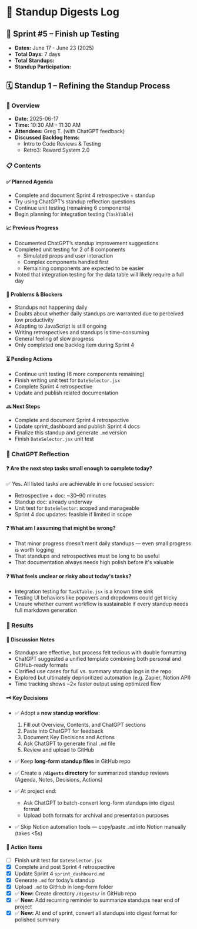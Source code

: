 # 🧭 Standup Digests Log

## 📅 Sprint #5 – Finish up Testing
* **Dates:** June 17 - June 23 (2025)
* **Total Days:** 7 days
* **Total Standups:** 
* **Standup Participation:** 

## 🗓️ Standup 1 – Refining the Standup Process

### 🧾 Overview
* **Date:** 2025-06-17
* **Time:** 10:30 AM - 11:30 AM
* **Attendees:** Greg T. (with ChatGPT feedback)
* **Discussed Backlog Items:**  
  - Intro to Code Reviews & Testing
  - Retro3: Reward System 2.0

### 📋 Contents

#### ✅ Planned Agenda
- Complete and document Sprint 4 retrospective + standup
- Try using ChatGPT’s standup reflection questions
- Continue unit testing (remaining 6 components)
- Begin planning for integration testing (`TaskTable`)

#### 📈 Previous Progress
- Documented ChatGPT’s standup improvement suggestions
- Completed unit testing for 2 of 8 components
  - Simulated props and user interaction
  - Complex components handled first
  - Remaining components are expected to be easier
- Noted that integration testing for the data table will likely require a full day

#### 🧱 Problems & Blockers
- Standups not happening daily
- Doubts about whether daily standups are warranted due to perceived low productivity
- Adapting to JavaScript is still ongoing
- Writing retrospectives and standups is time-consuming
- General feeling of slow progress
- Only completed one backlog item during Sprint 4

#### ⏳ Pending Actions
- Continue unit testing (6 more components remaining)
- Finish writing unit test for `DateSelector.jsx`
- Complete Sprint 4 retrospective
- Update and publish related documentation

#### 🔜 Next Steps
- Complete and document Sprint 4 retrospective
- Update sprint_dashboard and publish Sprint 4 docs
- Finalize this standup and generate `.md` version
- Finish `DateSelector.jsx` unit test

### 🤖 ChatGPT Reflection

#### ❓ Are the next step tasks small enough to complete today?
✅ Yes. All listed tasks are achievable in one focused session:
- Retrospective + doc: ~30–90 minutes
- Standup doc: already underway
- Unit test for `DateSelector`: scoped and manageable
- Sprint 4 doc updates: feasible if limited in scope

#### ❓ What am I assuming that might be wrong?
- That minor progress doesn’t merit daily standups — even small progress is worth logging
- That standups and retrospectives must be long to be useful
- That documentation always needs high polish before it's valuable

#### ❓ What feels unclear or risky about today's tasks?
- Integration testing for `TaskTable.jsx` is a known time sink
- Testing UI behaviors like popovers and dropdowns could get tricky
- Unsure whether current workflow is sustainable if every standup needs full markdown generation

### 🧾 Results

#### 🧠 Discussion Notes
- Standups are effective, but process felt tedious with double formatting
- ChatGPT suggested a unified template combining both personal and GitHub-ready formats
- Clarified use cases for full vs. summary standup logs in the repo
- Explored but ultimately deprioritized automation (e.g. Zapier, Notion API)
- Time tracking shows ~2× faster output using optimized flow

#### 🗝️ Key Decisions
- ✅ Adopt a **new standup workflow**:
  1. Fill out Overview, Contents, and ChatGPT sections
  2. Paste into ChatGPT for feedback
  3. Document Key Decisions and Actions
  4. Ask ChatGPT to generate final `.md` file
  5. Review and upload to GitHub

- ✅ Keep **long-form standup files** in GitHub repo

- ✅ Create a **`/digests` directory** for summarized standup reviews (Agenda, Notes, Decisions, Actions)

- ✅ At project end:
  - Ask ChatGPT to batch-convert long-form standups into digest format
  - Upload both formats for archival and presentation purposes

- ✅ Skip Notion automation tools — copy/paste `.md` into Notion manually (takes <5s)

#### 📌 Action Items
- [ ] Finish unit test for `DateSelector.jsx`
- [x] Complete and post Sprint 4 retrospective
- [x] Update Sprint 4 `sprint_dashboard.md`
- [X] Generate `.md` for today’s standup
- [x] Upload `.md` to GitHub in long-form folder
- [x] ✅ **New:** Create directory `/digests/` in GitHub repo
- [x] ✅ **New:** Add recurring reminder to summarize standups near end of project
- [x] ✅ **New:** At end of sprint, convert all standups into digest format for polished summary